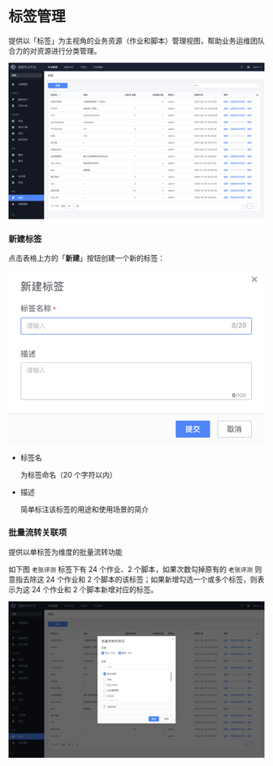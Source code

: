 # 标签管理

提供以「标签」为主视角的业务资源（作业和脚本）管理视图，帮助业务运维团队合力的对资源进行分类管理。

![image-20211019204217376](media/image-20211019204217376.png)

### 新建标签

点击表格上方的「**新建**」按钮创建一个新的标签：

![image-20211019204310929](media/image-20211019204310929.png)

- 标签名

  为标签命名（20 个字符以内）

- 描述

  简单标注该标签的用途和使用场景的简介

### 批量流转关联项

提供以单标签为维度的批量流转功能

如下图 `老张评测` 标签下有 24 个作业、2 个脚本，如果次数勾掉原有的 `老张评测` 则意指去除这 24 个作业和 2 个脚本的该标签；如果新增勾选一个或多个标签，则表示为这 24 个作业和 2 个脚本新增对应的标签。

![image-20211019204526347](media/image-20211019204526347.png)

